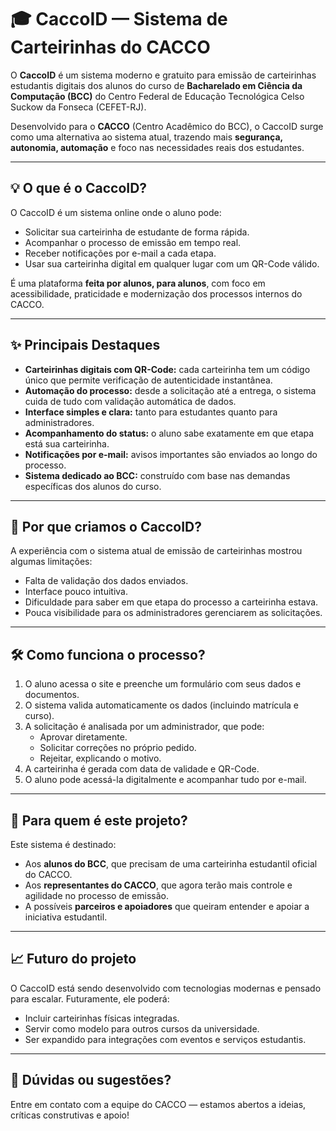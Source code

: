 # 🎓 CaccoID — Sistema de Carteirinhas do CACCO

O **CaccoID** é um sistema moderno e gratuito para emissão de carteirinhas estudantis digitais dos alunos do curso de **Bacharelado em Ciência da Computação (BCC)** do Centro Federal de Educação Tecnológica Celso Suckow da Fonseca (CEFET-RJ).

Desenvolvido para o **CACCO** (Centro Acadêmico do BCC), o CaccoID surge como uma alternativa ao sistema atual, trazendo mais **segurança, autonomia, automação** e foco nas necessidades reais dos estudantes.

---

## 💡 O que é o CaccoID?

O CaccoID é um sistema online onde o aluno pode:

- Solicitar sua carteirinha de estudante de forma rápida.
- Acompanhar o processo de emissão em tempo real.
- Receber notificações por e-mail a cada etapa.
- Usar sua carteirinha digital em qualquer lugar com um QR-Code válido.

É uma plataforma **feita por alunos, para alunos**, com foco em acessibilidade, praticidade e modernização dos processos internos do CACCO.

---

## ✨ Principais Destaques

- **Carteirinhas digitais com QR-Code:** cada carteirinha tem um código único que permite verificação de autenticidade instantânea.
- **Automação do processo:** desde a solicitação até a entrega, o sistema cuida de tudo com validação automática de dados.
- **Interface simples e clara:** tanto para estudantes quanto para administradores.
- **Acompanhamento do status:** o aluno sabe exatamente em que etapa está sua carteirinha.
- **Notificações por e-mail:** avisos importantes são enviados ao longo do processo.
- **Sistema dedicado ao BCC:** construído com base nas demandas específicas dos alunos do curso.

---

## 🎯 Por que criamos o CaccoID?

A experiência com o sistema atual de emissão de carteirinhas mostrou algumas limitações:

- Falta de validação dos dados enviados.
- Interface pouco intuitiva.
- Dificuldade para saber em que etapa do processo a carteirinha estava.
- Pouca visibilidade para os administradores gerenciarem as solicitações.

---

## 🛠️ Como funciona o processo?

1. O aluno acessa o site e preenche um formulário com seus dados e documentos.
2. O sistema valida automaticamente os dados (incluindo matrícula e curso).
3. A solicitação é analisada por um administrador, que pode:
   - Aprovar diretamente.
   - Solicitar correções no próprio pedido.
   - Rejeitar, explicando o motivo.
4. A carteirinha é gerada com data de validade e QR-Code.
5. O aluno pode acessá-la digitalmente e acompanhar tudo por e-mail.

---

## 🤝 Para quem é este projeto?

Este sistema é destinado:

- Aos **alunos do BCC**, que precisam de uma carteirinha estudantil oficial do CACCO.
- Aos **representantes do CACCO**, que agora terão mais controle e agilidade no processo de emissão.
- A possíveis **parceiros e apoiadores** que queiram entender e apoiar a iniciativa estudantil.

---

## 📈 Futuro do projeto

O CaccoID está sendo desenvolvido com tecnologias modernas e pensado para escalar. Futuramente, ele poderá:

- Incluir carteirinhas físicas integradas.
- Servir como modelo para outros cursos da universidade.
- Ser expandido para integrações com eventos e serviços estudantis.

---

## 💬 Dúvidas ou sugestões?

Entre em contato com a equipe do CACCO — estamos abertos a ideias, críticas construtivas e apoio!
